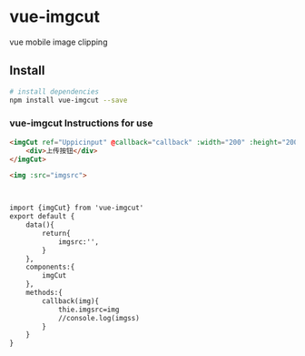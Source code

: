 # vue-imgcut

vue mobile image clipping

## Install

``` bash
# install dependencies
npm install vue-imgcut --save
```

###  vue-imgcut Instructions for use 

``` html
<imgCut ref="Uppicinput" @callback="callback" :width="200" :height="200">
	<div>上传按钮</div>
</imgCut>

<img :src="imgsrc">



import {imgCut} from 'vue-imgcut'
export default {
	data(){
		return{
			imgsrc:'',
		}
	},
	components:{
		imgCut
	},
	methods:{
		callback(img){
			thie.imgsrc=img
			//console.log(imgss)
		}
	}
}

```



